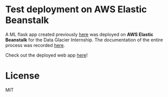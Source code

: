 # Test deployment on AWS Elastic Beanstalk

A ML flask app created previously [here](https://github.com/asherchok/flask-deployment) was deployed on **AWS Elastic Beanstalk** for the Data Glacier Internship. The documentation of the entire process was recorded [here](https://github.com/asherchok/Cloud-and-API-deployment/blob/main/Deployment%20on%20Elastic%20Beanstalk.pdf).

Check out the deployed web app [here](https://flask-on-heroku-test-deploy.herokuapp.com/predict)!

# License
MIT
